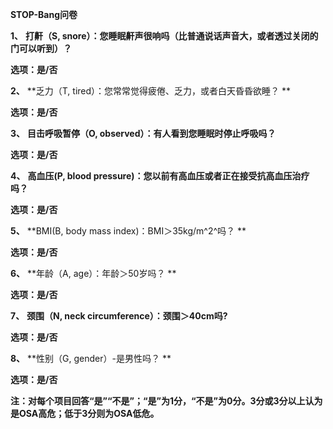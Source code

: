 **STOP-Bang问卷**

 **1、** **打鼾（S, snore）：您睡眠鼾声很响吗（比普通说话声音大，或者透过关闭的门可以听到）？**

**选项：是/否**

 **2、** **乏力（T, tired）：您常常觉得疲倦、乏力，或者白天昏昏欲睡？
**

**选项：是/否**

 **3、** **目击呼吸暂停（O, observed）：有人看到您睡眠时停止呼吸吗？**

**选项：是/否**

 **4、** **高血压(P, blood pressure)：您以前有高血压或者正在接受抗高血压治疗吗？**

**选项：是/否**

 **5、** **BMI(B, body mass index)：BMI＞35kg/m^2^吗？
**

**选项：是/否**

 **6、** **年龄（A, age）：年龄＞50岁吗？ **

**选项：是/否**

 **7、** **颈围（N, neck circumference）：颈围＞40cm吗?**

**选项：是/否**

 **8、** **性别（G, gender）-是男性吗？ **

**选项：是/否**

**注：对每个项目回答“是”“不是”；“是”为1分，“不是”为0分。3分或3分以上认为是OSA高危；低于3分则为OSA低危。**
